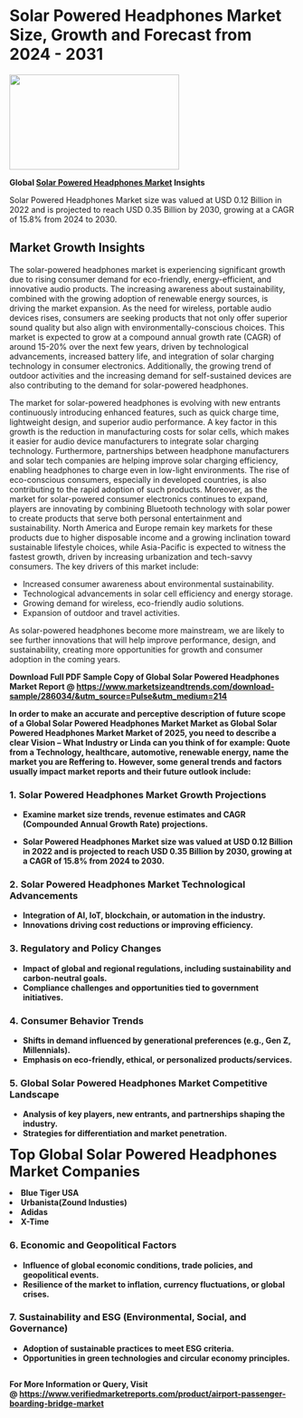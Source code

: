 <H1>Solar Powered Headphones Market Size, Growth and Forecast from 2024 - 2031</H1><img class="aligncenter size-medium wp-image-584254" src="https://thirdeyenews.in/wp-content/uploads/2024/09/Global-Market-Research-300x168.jpeg" alt="" width="300" height="168" /><p><strong>Global&nbsp;<a href="https://www.marketsizeandtrends.com/download-sample/286034/&amp;utm_source=Pulse&amp;utm_medium=214">Solar Powered Headphones Market</a> Insights</strong></p><p>Solar Powered Headphones Market size was valued at USD 0.12 Billion in 2022 and is projected to reach USD 0.35 Billion by 2030, growing at a CAGR of 15.8% from 2024 to 2030.</p><p><h2>Market Growth Insights</h2> <p>The solar-powered headphones market is experiencing significant growth due to rising consumer demand for eco-friendly, energy-efficient, and innovative audio products. The increasing awareness about sustainability, combined with the growing adoption of renewable energy sources, is driving the market expansion. As the need for wireless, portable audio devices rises, consumers are seeking products that not only offer superior sound quality but also align with environmentally-conscious choices. This market is expected to grow at a compound annual growth rate (CAGR) of around 15-20% over the next few years, driven by technological advancements, increased battery life, and integration of solar charging technology in consumer electronics. Additionally, the growing trend of outdoor activities and the increasing demand for self-sustained devices are also contributing to the demand for solar-powered headphones.</p> <p><strong></strong></p> <p>The market for solar-powered headphones is evolving with new entrants continuously introducing enhanced features, such as quick charge time, lightweight design, and superior audio performance. A key factor in this growth is the reduction in manufacturing costs for solar cells, which makes it easier for audio device manufacturers to integrate solar charging technology. Furthermore, partnerships between headphone manufacturers and solar tech companies are helping improve solar charging efficiency, enabling headphones to charge even in low-light environments. The rise of eco-conscious consumers, especially in developed countries, is also contributing to the rapid adoption of such products. Moreover, as the market for solar-powered consumer electronics continues to expand, players are innovating by combining Bluetooth technology with solar power to create products that serve both personal entertainment and sustainability. North America and Europe remain key markets for these products due to higher disposable income and a growing inclination toward sustainable lifestyle choices, while Asia-Pacific is expected to witness the fastest growth, driven by increasing urbanization and tech-savvy consumers. The key drivers of this market include: <ul> <li>Increased consumer awareness about environmental sustainability.</li> <li>Technological advancements in solar cell efficiency and energy storage.</li> <li>Growing demand for wireless, eco-friendly audio solutions.</li> <li>Expansion of outdoor and travel activities.</li> </ul> <p>As solar-powered headphones become more mainstream, we are likely to see further innovations that will help improve performance, design, and sustainability, creating more opportunities for growth and consumer adoption in the coming years.</p> <p><strong></p><p><span class=""><strong>Download Full PDF Sample Copy of Global Solar Powered Headphones Market Report</strong> @ <a href="https://www.marketsizeandtrends.com/download-sample/286034/&amp;utm_source=Pulse&amp;utm_medium=214" target="_blank">https://www.marketsizeandtrends.com/download-sample/286034/&amp;utm_source=Pulse&amp;utm_medium=214</a></span></p><p>In order to make an accurate and perceptive description of future scope of a Global&nbsp;Solar Powered Headphones Market Market as Global&nbsp;Solar Powered Headphones Market Market of 2025, you need to describe a clear Vision &ndash; What Industry or Linda can you think of for example: Quote from a Technology, healthcare, automotive, renewable energy, name the market you are Reffering to. However, some general trends and factors usually impact market reports and their future outlook include:</p><h3>1.&nbsp;<strong>Solar Powered Headphones Market Growth Projections</strong></h3><ul><li>Examine market size trends, revenue estimates and CAGR (Compounded Annual Growth Rate) projections.</li><li><p>Solar Powered Headphones Market size was valued at USD 0.12 Billion in 2022 and is projected to reach USD 0.35 Billion by 2030, growing at a CAGR of 15.8% from 2024 to 2030.</p></li></ul><h3>2.&nbsp;<strong>Solar Powered Headphones Market Technological Advancements</strong></h3><ul><li>Integration of AI, IoT, blockchain, or automation in the industry.</li><li>Innovations driving cost reductions or improving efficiency.</li></ul><h3>3.&nbsp;<strong>Regulatory and Policy Changes</strong></h3><ul><li>Impact of global and regional regulations, including sustainability and carbon-neutral goals.</li><li>Compliance challenges and opportunities tied to government initiatives.</li></ul><h3>4.&nbsp;<strong>Consumer Behavior Trends</strong></h3><ul><li>Shifts in demand influenced by generational preferences (e.g., Gen Z, Millennials).</li><li>Emphasis on eco-friendly, ethical, or personalized products/services.</li></ul><h3>5.&nbsp;<strong>Global Solar Powered Headphones Market Competitive Landscape</strong></h3><ul><li>Analysis of key players, new entrants, and partnerships shaping the industry.</li><li>Strategies for differentiation and market penetration.</li></ul><p data-pm-slice="1 1 []"><span style="color: inherit; font-family: inherit; font-size: 25px;">Top Global Solar Powered Headphones Market Companies</span></p><div class="" data-test-id=""><p><li>Blue Tiger USA</li><li> Urbanista(Zound Industies)</li><li> Adidas</li><li> X-Time</li></p></div><h3>6.&nbsp;<strong>Economic and Geopolitical Factors</strong></h3><ul><li>Influence of global economic conditions, trade policies, and geopolitical events.</li><li>Resilience of the market to inflation, currency fluctuations, or global crises.</li></ul><h3>7.&nbsp;<strong>Sustainability and ESG (Environmental, Social, and Governance)</strong></h3><ul><li>Adoption of sustainable practices to meet ESG criteria.</li><li>Opportunities in green technologies and circular economy principles.</li></ul><h2><strong style="font-size: 14px;">For More Information or Query, Visit @&nbsp;</strong><a style="background-color: #ffffff; font-size: 14px;" href="https://www.marketsizeandtrends.com/report/solar-powered-headphones-market/" target="_blank">https://www.verifiedmarketreports.com/product/airport-passenger-boarding-bridge-market</a></h2>
